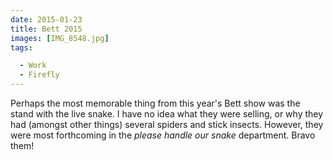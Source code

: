 ```yaml
---
date: 2015-01-23
title: Bett 2015
images: [IMG_8548.jpg]
tags:

  - Work
  - Firefly
---
```

Perhaps the most memorable thing from this year's Bett show was the stand with the live snake. I have no idea what they were selling, or why they had (amongst other things) several spiders and stick insects. However, they were most forthcoming in the _please handle our snake_ department. Bravo them!